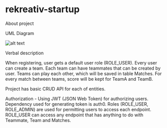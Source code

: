 # rekreativ-startup

About project

UML Diagram

![alt text](https://github.com/salexdxd/rekreativ-startup/blob/main/src/main/resources/static/UML/RekreativUML.drawio.png?raw=true)

Verbal description

When registering, user gets a default user role (ROLE_USER). Every user can create a team. Each team can have teammates that can be created by user. Teams can play each other, which will be saved in table Matches. For every match between teams, score will be kept for TeamA and TeamB.

Project has basic CRUD API for each of entities.

Authorization - Using JWT (JSON Web Token) for authorizing users. Dependency used for generating token is auth0. Roles (ROLE_USER, ROLE_ADMIN) are used for permitting users to access each endpoint. ROLE_USER can access any endpoint that has anything to do with Teammate, Team and Matches.



